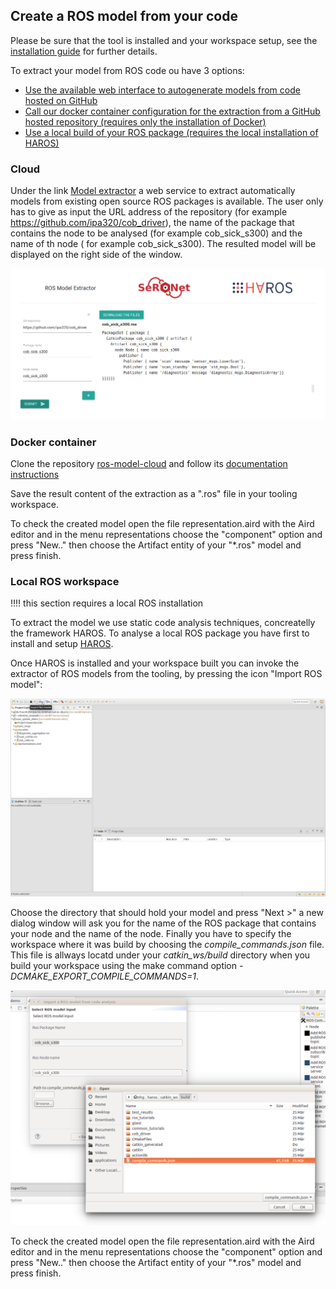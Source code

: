 ## Create a ROS model from your code

Please be sure that the tool is installed and your workspace setup, see the [installation guide](../README.md) for further details.

To extract your model from ROS code ou have 3 options:
- [Use the available web interface to autogenerate models from code hosted on GitHub](#cloud)
- [Call our docker container configuration for the extraction from a GitHub hosted repository (requires only the installation of Docker)](#docker-container)
- [Use a local build of your ROS package (requires the local installation of HAROS)](#local-ros-workspace)

### Cloud

Under the link [Model extractor](http://ros-model.seronet-project.de/) a web service to extract automatically models from existing open source ROS packages is available. The user only has to give as input the URL address of the repository (for example https://github.com/ipa320/cob_driver), the name of the package that contains the node to be analysed (for example cob_sick_s300) and the name of th node ( for example cob_sick_s300). The resulted model will be displayed on the right side of the window.

![alt text](images/cob_sick_s300_cloud.png)

### Docker container

Clone the repository [ros-model-cloud](https://github.com/ipa320/ros-model-cloud) and follow its [documentation instructions](https://github.com/ipa320/ros-model-cloud/tree/master/extractor-interface)

Save the result content of the extraction as a ".ros" file in your tooling workspace.

To check the created model open the file representation.aird with the Aird editor and in the menu representations choose the "component" option and press "New.." then choose the Artifact entity of your "*.ros" model and press finish.

### Local ROS workspace

:bangbang::bangbang: this section requires a local ROS installation

To extract the model we use static code analysis techniques, concreatelly the framework HAROS. To analyse a local ROS package you have first to install and setup [HAROS](../tools/README.md#model-extractor-using-static-code-analysis).

Once HAROS is installed and your workspace built you can invoke the extractor of ROS models from the tooling, by pressing the icon "Import ROS model":

![alt text](images/import_ros_model.png)

Choose the directory that should hold your model and press "Next >" a new dialog window will ask you for the name of the ROS package that contains your node and the name of the node. Finally you have to specify the workspace where it was build by choosing the *compile_commands.json* file. This file is allways locatd under your *catkin_ws/build* directory when you build your workspace using the make command option *-DCMAKE_EXPORT_COMPILE_COMMANDS=1*.

![alt text](images/compile_commands.png)

To check the created model open the file representation.aird with the Aird editor and in the menu representations choose the "component" option and press "New.." then choose the Artifact entity of your "*.ros" model and press finish.
